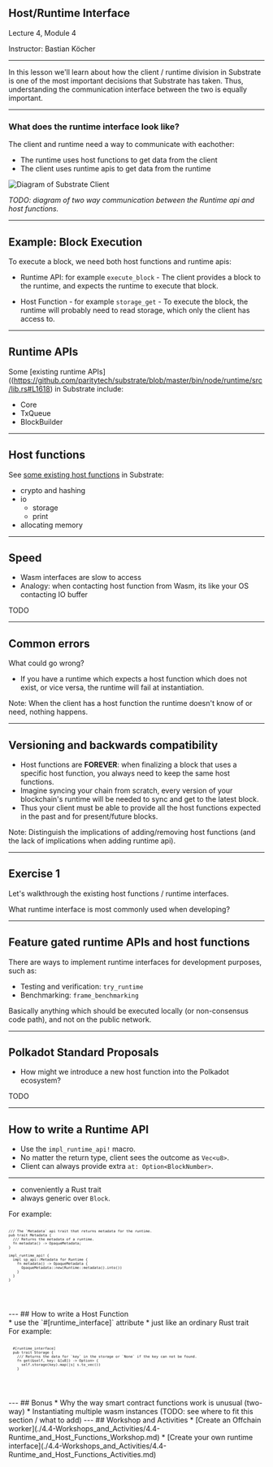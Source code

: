 ## Host/Runtime Interface

Lecture 4, Module 4

Instructor: Bastian Köcher 

---- 

In this lesson we'll learn about how the client / runtime division in Substrate is one of the most important decisions that Substrate has taken. 
Thus, understanding the communication interface between the two is equally important.

---
### What does the runtime interface look like?
<div class="left">
The client and runtime need a way to communicate with eachother:

* The runtime uses host functions to get data from the client
* The client uses runtime apis to get data from the runtime
</div>

  ![Diagram of Substrate Client](http://placehold.jp/150x150.png)

  _TODO: diagram of two way communication between the Runtime api and host functions._

---
## Example: Block Execution

To execute a block, we need both host functions and runtime apis:

* Runtime API: for example `execute_block` - The client provides a block to the runtime, and expects the runtime
  to execute that block.

* Host Function - for example `storage_get` - To execute the block, the runtime will probably need to read
  storage, which only the client has access to.

---

## Runtime APIs

Some [existing runtime APIs]((https://github.com/paritytech/substrate/blob/master/bin/node/runtime/src/lib.rs#L1618) in Substrate include:

* Core
* TxQueue
* BlockBuilder

---

## Host functions

See [some existing host functions](https://github.com/paritytech/substrate/blob/master/primitives/io/src/lib.rs) in Substrate:

* crypto and hashing
* io
    * storage
    * print
* allocating memory

---

## Speed

* Wasm interfaces are slow to access
* Analogy: when contacting host function from Wasm, its like your OS contacting IO buffer

TODO

---

## Common errors

What could go wrong?

* If you have a runtime which expects a host function which does not exist, or vice versa, the runtime will fail at instantiation.

Note: When the client has a host function the runtime doesn't know of or need, nothing happens.

---
## Versioning and backwards compatibility

* Host functions are **FOREVER**: when finalizing a block that uses a specific host function, you always need to keep the same host functions.
* Imagine syncing your chain from scratch, every version of your blockchain's runtime will be needed to sync and get to the latest block.
* Thus your client must be able to provide all the host functions expected in the past and for
  present/future blocks.

Note: Distinguish the implications of adding/removing host functions (and the lack of implications when adding runtime api).

--- 
## Exercise 1

Let's walkthrough the existing host functions / runtime interfaces.

What runtime interface is most commonly used when developing?

---
## Feature gated runtime APIs and host functions

There are ways to implement runtime interfaces for development purposes, such as:
* Testing and verification: `try_runtime`
* Benchmarking: `frame_benchmarking`

Basically anything which should be executed locally (or non-consensus code path), and not on the public network.

---
## Polkadot Standard Proposals

* How might we introduce a new host function into the Polkadot ecosystem?

TODO

---

## How to write a Runtime API

* Use the `impl_runtime_api!` macro.
* No matter the return type, client sees the outcome as `Vec<u8>`.
* Client can always provide extra `at: Option<BlockNumber>`.

---

<div class="left">

* conveniently a Rust trait
* always generic over `Block`.

</div>

<div class="right">

For example: 

<pre><code style="font-size: 0.5em !important" data-trim data-noescape data-line-numbers="0-13" class="rust">
/// The `Metadata` api trait that returns metadata for the runtime.
pub trait Metadata {
  /// Returns the metadata of a runtime.
  fn metadata() -> OpaqueMetadata;
}

impl_runtime_api! {
  impl sp_api::Metadata<Block> for Runtime {
    fn metadata() -> OpaqueMetadata {
      OpaqueMetadata::new(Runtime::metadata().into())
    }
  }
}

</prev></code>

</div> 

---

## How to write a Host Function

<div class="left">

* use the `#[runtime_interface]` attribute
* just like an ordinary Rust trait

</div>

<div class="right">

For example:

<pre><code style="font-size: 0.5em !important" data-trim data-noescape class="rust">
  #[runtime_interface]
  pub trait Storage {
    /// Returns the data for `key` in the storage or `None` if the key can not be found.
    fn get(&self, key: &[u8]) -> Option<Vec<u8>> {
      self.storage(key).map(|s| s.to_vec())
    }

</prev></code>

</div>

---

## Bonus

* Why the way smart contract functions work is unusual (two-way)
* Instantiating multiple wasm instances

(TODO: see where to fit this section / what to add)

---

## Workshop and Activities

* [Create an Offchain worker](./4.4-Workshops_and_Activities/4.4-Runtime_and_Host_Functions_Workshop.md)
* [Create your own runtime interface](./4.4-Workshops_and_Activities/4.4-Runtime_and_Host_Functions_Activities.md)

